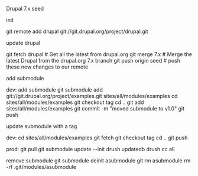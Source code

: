 Drupal 7.x seed

init

git remote add drupal git://git.drupal.org/project/drupal.git

update drupal

git fetch drupal  # Get all the latest from drupal.org
git merge 7.x    # Merge the latest Drupal from the drupal.org 7.x branch
git push origin seed   # push these new changes to our remote


add submodule

dev:
add submodule
git submodule add git://git.drupal.org/project/examples.git sites/all/modules/examples
cd sites/all/modules/examples
git checkout tag
cd ..
git add sites/all/modules/examples
git commit -m "moved submodule to v1.0"
git push

update submodule with a tag

dev:
cd sites/all/modules/examples
git fetch
git checkout tag
cd ..
git push

prod:
git pull
git submodule update --init
drush updatedb
drush cc all


remove submodule
git submodule deinit asubmodule
git rm asubmodule
rm -rf .git/modules/asubmodule
